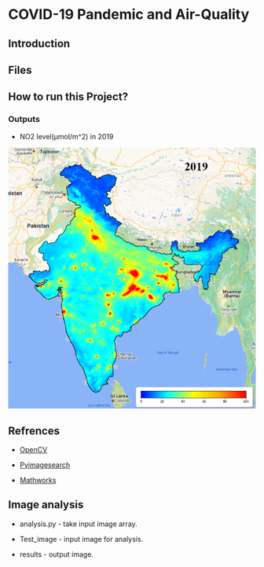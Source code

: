 # COVID-19 Pandemic and Air-Quality
## Introduction 
## Files 

## How to run this Project? 

### Outputs 
-  NO2 level(µmol/m^2) in 2019 

![img 1](/output/India/PNG/2019.png)
## Refrences

- [OpenCV](https://opencv.org)

- [Pyimagesearch](https://www.pyimagesearch.com)

- [Mathworks](https://in.mathworks.com)
## Image analysis

 -  analysis.py - take input image array.
 
 -  Test_image - input image for analysis.
 
 -  results - output image.
